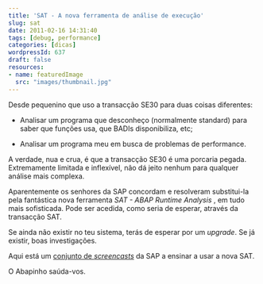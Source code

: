 ```yaml
---
title: 'SAT - A nova ferramenta de análise de execução'
slug: sat
date: 2011-02-16 14:31:40
tags: [debug, performance]
categories: [dicas]
wordpressId: 637
draft: false
resources:
- name: featuredImage
  src: "images/thumbnail.jpg"
---
```

Desde pequenino que uso a transacção SE30 para duas coisas diferentes:

  * Analisar um programa que desconheço (normalmente standard) para saber que funções usa, que BADIs disponibiliza, etc;

  * Analisar um programa meu em busca de problemas de performance.

A verdade, nua e crua, é que a transacção SE30 é uma porcaria pegada. Extremamente limitada e inflexível, não dá jeito nenhum para qualquer análise mais complexa.

Aparentemente os senhores da SAP concordam e resolveram substitui-la pela fantástica nova ferramenta _SAT - ABAP Runtime Analysis_ , em tudo mais sofisticada. Pode ser acedida, como seria de esperar, através da transacção SAT.

Se ainda não existir no teu sistema, terás de esperar por um _upgrade_. Se já existir, boas investigações.

Aqui está um [conjunto de _screencasts_][1] da SAP a ensinar a usar a nova SAT.

O Abapinho saúda-vos.

   [1]: http://www.sdn.sap.com/irj/scn/elearn?rid=/library/uuid/d0c750c1-7d04-2e10-8492-a11b9219371d&overridelayout=true
